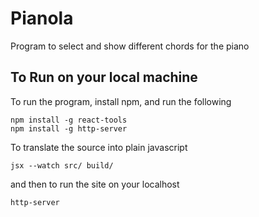 # Pianola

Program to select and show different chords for the piano

## To Run on your local machine
To run the program, install npm, and run the following

    npm install -g react-tools
    npm install -g http-server

To translate the source into plain javascript

    jsx --watch src/ build/

and then to run the site on your localhost

    http-server
